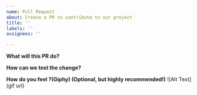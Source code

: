 ```yaml
---
name: Pull Request
about: Create a PR to contribute to our project
title: ''
labels: ''
assignees: ''

---
```


**What will this PR do?**
 

**How can we test the change?**


**How do you feel ?(Giphy) (Optional, but highly recommended!)**
![Alt Text](gif url)